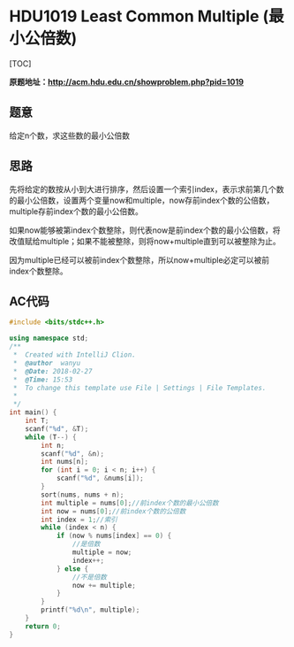 # HDU1019 Least Common Multiple (最小公倍数)

[TOC]

**原题地址：http://acm.hdu.edu.cn/showproblem.php?pid=1019**

## 题意

给定n个数，求这些数的最小公倍数

## 思路

先将给定的数按从小到大进行排序，然后设置一个索引index，表示求前第几个数的最小公倍数，设置两个变量now和multiple，now存前index个数的公倍数，multiple存前index个数的最小公倍数。

如果now能够被第index个数整除，则代表now是前index个数的最小公倍数，将改值赋给multiple；如果不能被整除，则将now+multiple直到可以被整除为止。

因为multiple已经可以被前index个数整除，所以now+multiple必定可以被前index个数整除。

## AC代码

```c++
#include <bits/stdc++.h>

using namespace std;
/**
 *  Created with IntelliJ Clion.
 *  @author  wanyu
 *  @Date: 2018-02-27
 *  @Time: 15:53
 *  To change this template use File | Settings | File Templates.
 * 
 */
int main() {
    int T;
    scanf("%d", &T);
    while (T--) {
        int n;
        scanf("%d", &n);
        int nums[n];
        for (int i = 0; i < n; i++) {
            scanf("%d", &nums[i]);
        }
        sort(nums, nums + n);
        int multiple = nums[0];//前index个数的最小公倍数
        int now = nums[0];//前index个数的公倍数
        int index = 1;//索引
        while (index < n) {
            if (now % nums[index] == 0) {
                //是倍数
                multiple = now;
                index++;
            } else {
                //不是倍数
                now += multiple;
            }
        }
        printf("%d\n", multiple);
    }
    return 0;
}
```



